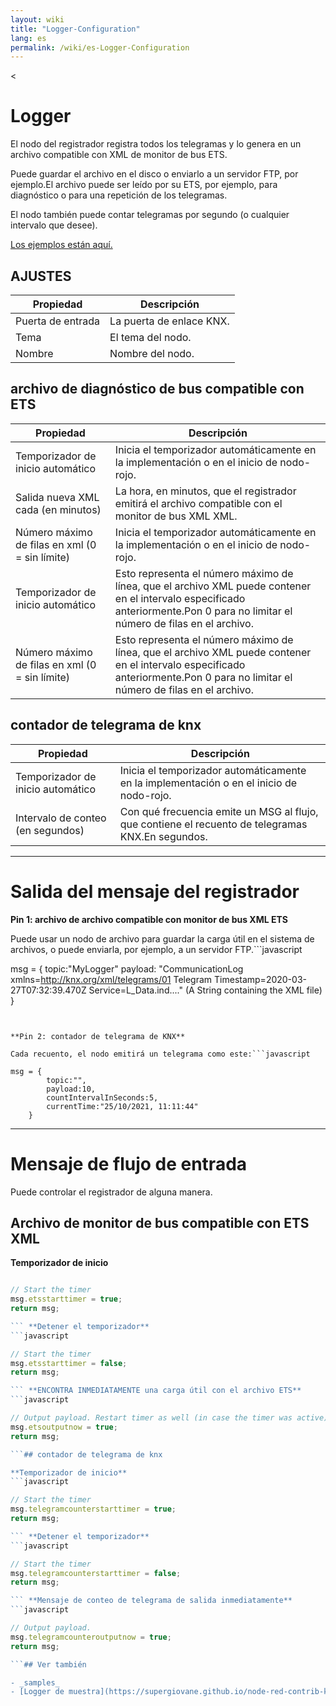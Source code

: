 ```yaml
---
layout: wiki
title: "Logger-Configuration"
lang: es
permalink: /wiki/es-Logger-Configuration
---
```

<

# Logger

 El nodo del registrador registra todos los telegramas y lo genera en un archivo compatible con XML de monitor de bus ETS. 

Puede guardar el archivo en el disco o enviarlo a un servidor FTP, por ejemplo.El archivo puede ser leído por su ETS, por ejemplo, para diagnóstico o para una repetición de los telegramas.

El nodo también puede contar telegramas por segundo (o cualquier intervalo que desee).

 <a href = "https://supergiovane.github.io/node-red-contrib-knx-ultimate/wiki/logger-sample" target = "_ blank"> Los ejemplos están aquí. </a>

## AJUSTES

| Propiedad | Descripción |
|-|-|
|Puerta de entrada |La puerta de enlace KNX.|
|Tema |El tema del nodo.|
|Nombre |Nombre del nodo.|

## archivo de diagnóstico de bus compatible con ETS

| Propiedad | Descripción |
|-|-|
|Temporizador de inicio automático |Inicia el temporizador automáticamente en la implementación o en el inicio de nodo-rojo.|
|Salida nueva XML cada (en minutos) |La hora, en minutos, que el registrador emitirá el archivo compatible con el monitor de bus XML XML.|
|Número máximo de filas en xml (0 = sin límite) |Inicia el temporizador automáticamente en la implementación o en el inicio de nodo-rojo.|
|Temporizador de inicio automático |Esto representa el número máximo de línea, que el archivo XML puede contener en el intervalo especificado anteriormente.Pon 0 para no limitar el número de filas en el archivo.|
|Número máximo de filas en xml (0 = sin límite) |Esto representa el número máximo de línea, que el archivo XML puede contener en el intervalo especificado anteriormente.Pon 0 para no limitar el número de filas en el archivo.|

## contador de telegrama de knx

| Propiedad | Descripción |
|-|-|
|Temporizador de inicio automático |Inicia el temporizador automáticamente en la implementación o en el inicio de nodo-rojo.|
|Intervalo de conteo (en segundos) |Con qué frecuencia emite un MSG al flujo, que contiene el recuento de telegramas KNX.En segundos.|

---

# Salida del mensaje del registrador

**Pin 1: archivo de archivo compatible con monitor de bus XML ETS**

Puede usar un nodo de archivo para guardar la carga útil en el sistema de archivos, o puede enviarla, por ejemplo, a un servidor FTP.```javascript

msg = {
        topic:"MyLogger" 
        payload: "CommunicationLog xmlns=http://knx.org/xml/telegrams/01 Telegram Timestamp=2020-03-27T07:32:39.470Z Service=L_Data.ind...." (A String containing the XML file)
    } 

```
 

**Pin 2: contador de telegrama de KNX**

Cada recuento, el nodo emitirá un telegrama como este:```javascript

msg = {
        topic:"",
        payload:10,
        countIntervalInSeconds:5,
        currentTime:"25/10/2021, 11:11:44"
    } 

```

---

# Mensaje de flujo de entrada

Puede controlar el registrador de alguna manera.

## Archivo de monitor de bus compatible con ETS XML

**Temporizador de inicio** 
```javascript

// Start the timer
msg.etsstarttimer = true;
return msg;

``` **Detener el temporizador** 
```javascript

// Start the timer
msg.etsstarttimer = false;
return msg;

``` **ENCONTRA INMEDIATAMENTE una carga útil con el archivo ETS** 
```javascript

// Output payload. Restart timer as well (in case the timer was active)
msg.etsoutputnow = true;
return msg;

```## contador de telegrama de knx

**Temporizador de inicio** 
```javascript

// Start the timer
msg.telegramcounterstarttimer = true;
return msg;

``` **Detener el temporizador** 
```javascript

// Start the timer
msg.telegramcounterstarttimer = false;
return msg;

``` **Mensaje de conteo de telegrama de salida inmediatamente** 
```javascript

// Output payload. 
msg.telegramcounteroutputnow = true;
return msg;

```## Ver también

- _samples_
- [Logger de muestra](https://supergiovane.github.io/node-red-contrib-knx-ultimate/wiki/Logger-Sample)
